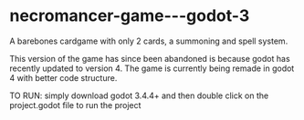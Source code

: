 # necromancer-game---godot-3
 A barebones cardgame with only 2 cards, a summoning and spell system.

 This version of the game has since been abandoned is because godot has recently updated to version 4.
 The game is currently being remade in godot 4 with better code structure.

 TO RUN:
 simply download godot 3.4.4+ and then double click on the project.godot file to run the project
